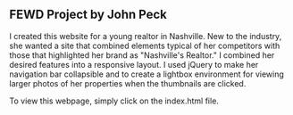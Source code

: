 ## FEWD Project by John Peck

I created this website for a young realtor in Nashville. New to the industry, she wanted
a site that combined elements typical of her competitors with those that highlighted her
brand as "Nashville's Realtor." I combined her desired features into a responsive layout.
I used jQuery to make her navigation bar collapsible and to create a lightbox environment
for viewing larger photos of her properties when the thumbnails are clicked.

To view this webpage, simply click on the index.html file.
